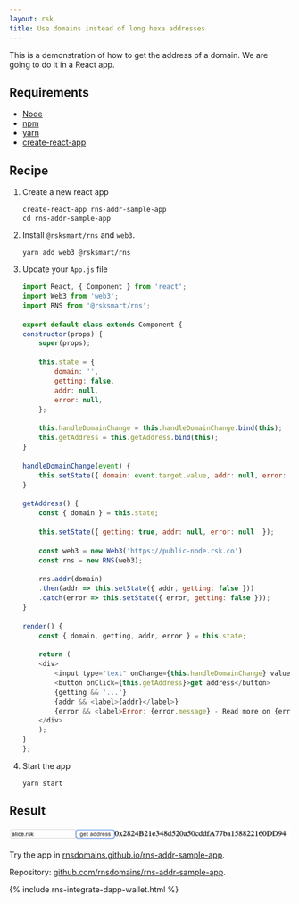 ```yaml
---
layout: rsk
title: Use domains instead of long hexa addresses
---
```


This is a demonstration of how to get the address of a domain. We are going to do it in a React app.

## Requirements

- [Node](https://nodejs.org)
- [npm](https://npmjs.org)
- [yarn](https://yarnpkg.com/)
- [create-react-app](https://create-react-app.dev/)

## Recipe

1. Create a new react app

    ```
    create-react-app rns-addr-sample-app
    cd rns-addr-sample-app
    ```

2. Install `@rsksmart/rns` and `web3`.

    ```
    yarn add web3 @rsksmart/rns
    ```

3. Update your `App.js` file

    ```javascript
    import React, { Component } from 'react';
    import Web3 from 'web3';
    import RNS from '@rsksmart/rns';

    export default class extends Component {
    constructor(props) {
        super(props);

        this.state = {
            domain: '',
            getting: false,
            addr: null,
            error: null,
        };

        this.handleDomainChange = this.handleDomainChange.bind(this);
        this.getAddress = this.getAddress.bind(this);
    }

    handleDomainChange(event) {
        this.setState({ domain: event.target.value, addr: null, error: null });
    }

    getAddress() {
        const { domain } = this.state;

        this.setState({ getting: true, addr: null, error: null  });

        const web3 = new Web3('https://public-node.rsk.co')
        const rns = new RNS(web3);

        rns.addr(domain)
        .then(addr => this.setState({ addr, getting: false }))
        .catch(error => this.setState({ error, getting: false }));
    }

    render() {
        const { domain, getting, addr, error } = this.state;

        return (
        <div>
            <input type="text" onChange={this.handleDomainChange} value={domain} />
            <button onClick={this.getAddress}>get address</button>
            {getting && '...'}
            {addr && <label>{addr}</label>}
            {error && <label>Error: {error.message} - Read more on {error.ref}</label>}
        </div>
        );
    }
    };
    ```

4. Start the app

    ```
    yarn start
    ```

## Result

![](/assets/img/rns/get_addr_sample.png)

Try the app in [rnsdomains.github.io/rns-addr-sample-app](https://rnsdomains.github.io/rns-addr-sample-app).

Repository: [github.com/rnsdomains/rns-addr-sample-app](https://github.com/rnsdomains/rns-addr-sample-app).

<div class="container the-stack">
  {% include rns-integrate-dapp-wallet.html %}
</div>
